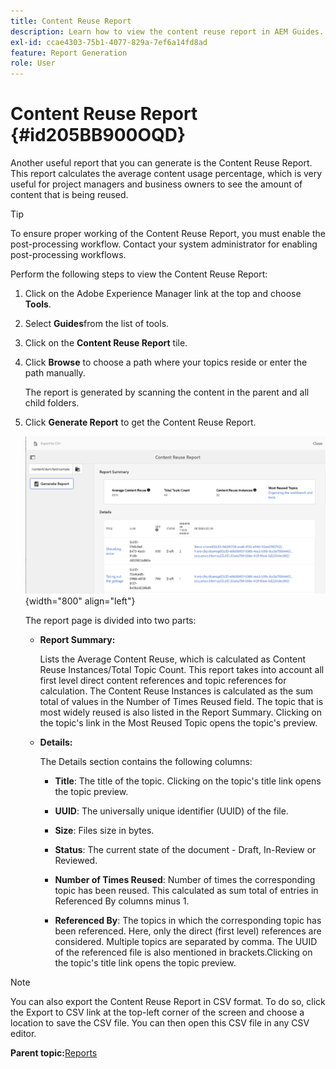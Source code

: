 ```yaml
---
title: Content Reuse Report
description: Learn how to view the content reuse report in AEM Guides. Generate the report to find the content reuse percentage.
exl-id: ccae4303-75b1-4077-829a-7ef6a14fd8ad
feature: Report Generation
role: User
---
```

# Content Reuse Report {#id205BB900OQD}

Another useful report that you can generate is the Content Reuse Report. This report calculates the average content usage percentage, which is very useful for project managers and business owners to see the amount of content that is being reused.

>[!TIP]
>
> To ensure proper working of the Content Reuse Report, you must enable the post-processing workflow. Contact your system administrator for enabling post-processing workflows.

Perform the following steps to view the Content Reuse Report:

1.  Click on the Adobe Experience Manager link at the top and choose **Tools**.

1.  Select **Guides**from the list of tools.

1.  Click on the **Content Reuse Report** tile.

1.  Click **Browse** to choose a path where your topics reside or enter the path manually.

    The report is generated by scanning the content in the parent and all child folders.

1.  Click **Generate Report** to get the Content Reuse Report.

    ![](images/content-reuse-uuid.png){width="800" align="left"}

    The report page is divided into two parts:

    -   **Report Summary:**

        Lists the Average Content Reuse, which is calculated as Content Reuse Instances/Total Topic Count. This report takes into account all first level direct content references and topic references for calculation. The Content Reuse Instances is calculated as the sum total of values in the Number of Times Reused field. The topic that is most widely reused is also listed in the Report Summary. Clicking on the topic's link in the Most Reused Topic opens the topic's preview.

    -   **Details:**

        The Details section contains the following columns:

        - **Title**: The title of the topic. Clicking on the topic's title link opens the topic preview.

        - **UUID**: The universally unique identifier \(UUID\) of the file.

        - **Size**: Files size in bytes.

        - **Status**: The current state of the document - Draft, In-Review or Reviewed.

        - **Number of Times Reused**: Number of times the corresponding topic has been reused. This calculated as sum total of entries in Referenced By columns minus 1.

        - **Referenced By**: The topics in which the corresponding topic has been referenced. Here, only the direct \(first level\) references are considered. Multiple topics are separated by comma. The UUID of the referenced file is also mentioned in brackets.Clicking on the topic's title link opens the topic preview.


>[!NOTE]
>
> You can also export the Content Reuse Report in CSV format. To do so, click the Export to CSV link at the top-left corner of the screen and choose a location to save the CSV file. You can then open this CSV file in any CSV editor.

**Parent topic:**[Reports](reports-intro.md)

